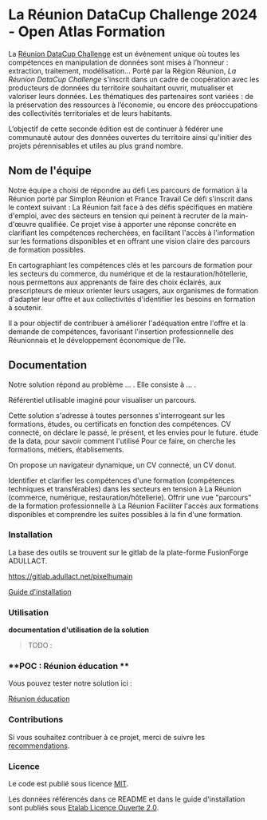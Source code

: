 # La Réunion DataCup Challenge 2024 - Open Atlas Formation

La [Réunion DataCup Challenge](https://data.regionreunion.com/p/page-reunion-datacup-challenge) est un événement unique où toutes les compétences en manipulation de données sont mises à l’honneur : extraction, traitement, modélisation… Porté par la Région Réunion, *La Réunion DataCup Challenge* s'inscrit dans un cadre de coopération avec les producteurs de données du territoire souhaitant ouvrir, mutualiser et valoriser leurs données. Les thématiques des partenaires sont variées : de la préservation des ressources à l’économie, ou encore des préoccupations des collectivités territoriales et de leurs habitants.

L’objectif de cette seconde édition est de continuer à fédérer une communauté autour des données ouvertes du territoire ainsi qu'initier des projets pérennisables et utiles au plus grand nombre.


## Nom de l'équipe

Notre équipe a choisi de répondre au défi Les parcours de formation à la Réunion​ porté par  Simplon Réunion et France Travail
Ce défi s'inscrit dans le context suivant : La Réunion fait face à des défis spécifiques en matière d'emploi, avec des secteurs en tension qui peinent à recruter de la main-d'œuvre qualifiée. Ce projet vise à apporter une réponse concrète en clarifiant les compétences recherchées, en facilitant l'accès à l'information sur les formations disponibles et en offrant une vision claire des parcours de formation possibles.

En cartographiant les compétences clés et les parcours de formation pour les secteurs du commerce, du numérique et de la restauration/hôtellerie, nous permettons aux apprenants de faire des choix éclairés, aux prescripteurs de mieux orienter leurs usagers, aux organismes de formation d'adapter leur offre et aux collectivités d'identifier les besoins en formation à soutenir.

Il a pour objectif de contribuer à améliorer l'adéquation entre l'offre et la demande de compétences, favorisant l'insertion professionnelle des Réunionnais et le développement économique de l'île.



## **Documentation**

Notre solution répond au problème ... . Elle consiste à ... .

Référentiel utilisable imaginé pour visualiser un parcours. 

Cette solution s'adresse à toutes personnes s'interrogeant sur les formations, études, ou certificats en fonction des compétences.
CV connecté, on déclare le passé, le présent, et les envies pour le future. 
étude de la data, pour savoir comment l'utilisé
Pour ce faire, on cherche les formations, métiers, établisements.

On propose un navigateur dynamique, un CV connecté, un CV donut.

Identifier et clarifier les compétences d'une formation (compétences techniques et transférables) dans les secteurs en tension à La Réunion (commerce, numérique, restauration/hôtellerie).
Offrir une vue "parcours" de la formation professionnelle à La Réunion
Faciliter l'accès aux formations disponibles et comprendre les suites possibles à la fin d'une formation. 

### **Installation**
La base des outils se trouvent sur le gitlab de la plate-forme FusionForge ADULLACT.

https://gitlab.adullact.net/pixelhumain

[Guide d'installation](/INSTALL.md)

### **Utilisation**

**documentation d'utilisation de la solution**
> TODO :

### **POC : Réunion éducation **
Vous pouvez tester notre solution ici :

[Réunion éducation](https://qa.communecter.org/costum/co/index/slug/reunionEducation)

### **Contributions**

Si vous souhaitez contribuer à ce projet, merci de suivre les [recommendations](/CONTRIBUTING.md).

### **Licence**

Le code est publié sous licence [MIT](/licence.MIT).

Les données référencés dans ce README et dans le guide d'installation sont publiés sous [Etalab Licence Ouverte 2.0](/licence.etalab-2.0).
